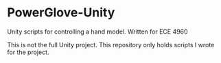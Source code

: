 # PowerGlove-Unity
Unity scripts for controlling a hand model. Written for ECE 4960

This is not the full Unity project. This repository only holds scripts I wrote for the project.
